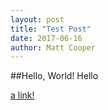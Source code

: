 ```yaml
---
layout: post
title: "Test Post"
date: 2017-06-16
author: Matt Cooper
---
```


##Hello, World!
Hello

[a link!](www.google.com)